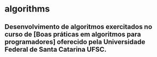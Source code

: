 # algorithms
## Desenvolvimento de algoritmos exercitados no curso de [Boas práticas em algoritmos para programadores] oferecido pela Universidade Federal de Santa Catarina UFSC.